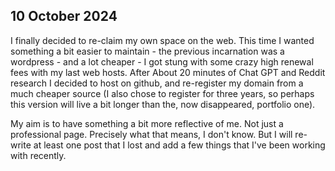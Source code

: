 ## 10 October 2024
I finally decided to re-claim my own space on the web. This time I wanted something a bit easier to maintain - the previous incarnation was a wordpress - and a lot cheaper - I got stung with some crazy high renewal fees with my last web hosts. After About 20 minutes of Chat GPT and Reddit research I decided to host on github, and re-register my domain from a much cheaper source (I also chose to register for three years, so perhaps this version will live a bit longer than the, now disappeared, portfolio one). 

My aim is to have something a bit more reflective of me. Not just a professional page. Precisely what that means, I don't know. But I will re-write at least one post that I lost and add a few things that I've been working with recently.
